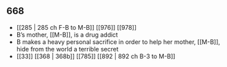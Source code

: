 ## 668
- [[285 | 285 ch F-B to M-B]] [[976]] [[978]] 
- B’s mother, [[M-B]], is a drug addict
- B makes a heavy personal sacrifice in order to help her mother, [[M-B]], hide from the world a terrible secret
- [[33]] [[368 | 368b]] [[785]] [[892 | 892 ch B-3 to M-B]] 

